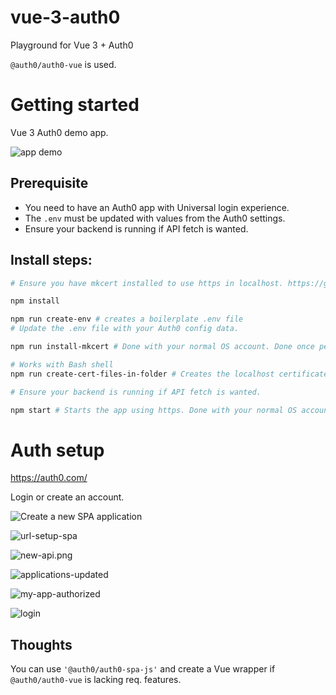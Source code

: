 # vue-3-auth0
Playground for Vue 3 + Auth0

`@auth0/auth0-vue` is used.

# Getting started

Vue 3 Auth0 demo app.

![app demo](./wiki/images/app-demo.png)

## Prerequisite

- You need to have an Auth0 app with Universal login experience.
- The `.env` must be updated with values from the Auth0 settings.
- Ensure your backend is running if API fetch is wanted.

## Install steps:

```bash
# Ensure you have mkcert installed to use https in localhost. https://github.com/FiloSottile/mkcert

npm install

npm run create-env # creates a boilerplate .env file
# Update the .env file with your Auth0 config data.

npm run install-mkcert # Done with your normal OS account. Done once per OS, skip if has been done for your OS.

# Works with Bash shell
npm run create-cert-files-in-folder # Creates the localhost certificates.

# Ensure your backend is running if API fetch is wanted.

npm start # Starts the app using https. Done with your normal OS account.
```


# Auth setup

https://auth0.com/

Login or create an account.

![Create a new SPA application](./wiki/images/create-app-spa.png)

![url-setup-spa](./wiki/images/url-setup-spa.png)

![new-api.png](./wiki/images/new-api.png)

![applications-updated](./wiki/images/applications-updated.png)

![my-app-authorized](./wiki/images/my-app-authorized.png)

![login](./wiki/images/login.png)

## Thoughts

You can use `'@auth0/auth0-spa-js'` and create a Vue wrapper if `@auth0/auth0-vue` is lacking req. features.
